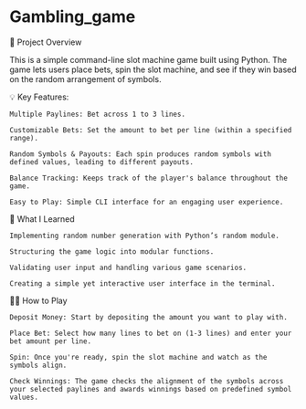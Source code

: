 ﻿# Gambling_game

 🚀 Project Overview

This is a simple command-line slot machine game built using Python. The game lets users place bets, spin the slot machine, and see if they win based on the random arrangement of symbols.

💡 Key Features:

    Multiple Paylines: Bet across 1 to 3 lines.

    Customizable Bets: Set the amount to bet per line (within a specified range).

    Random Symbols & Payouts: Each spin produces random symbols with defined values, leading to different payouts.

    Balance Tracking: Keeps track of the player's balance throughout the game.

    Easy to Play: Simple CLI interface for an engaging user experience.

🧠 What I Learned

    Implementing random number generation with Python’s random module.

    Structuring the game logic into modular functions.

    Validating user input and handling various game scenarios.

    Creating a simple yet interactive user interface in the terminal.

🧑‍💻 How to Play

    Deposit Money: Start by depositing the amount you want to play with.

    Place Bet: Select how many lines to bet on (1-3 lines) and enter your bet amount per line.

    Spin: Once you're ready, spin the slot machine and watch as the symbols align.

    Check Winnings: The game checks the alignment of the symbols across your selected paylines and awards winnings based on predefined symbol values.
